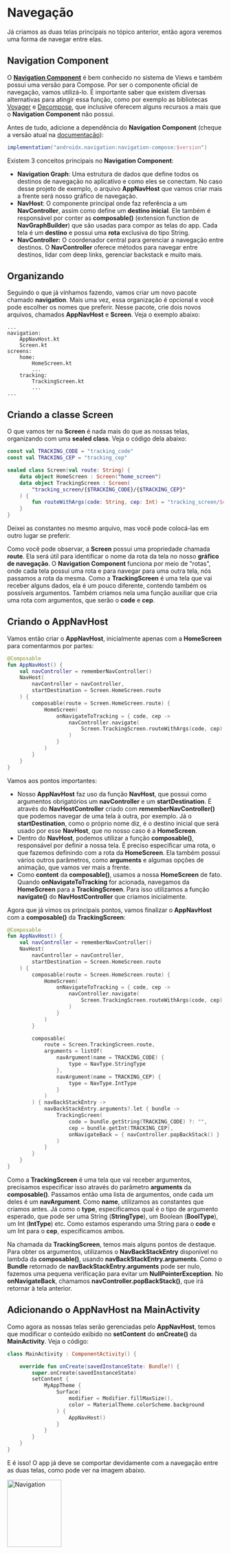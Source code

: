 # Navegação

Já criamos as duas telas principais no tópico anterior, então agora veremos uma forma de navegar entre elas.

## Navigation Component

O [**Navigation Component**](https://developer.android.com/guide/navigation) é bem conhecido no sistema de Views e também possui uma versão para Compose. Por ser o componente oficial de navegação, vamos utilizá-lo. É importante saber que existem diversas alternativas para atingir essa função, como por exemplo as bibliotecas [Voyager](https://github.com/adrielcafe/voyager) e [Decompose](https://github.com/arkivanov/Decompose), que inclusive oferecem alguns recursos a mais que o **Navigation Component** não possui.

Antes de tudo, adicione a dependência do **Navigation Component** (cheque a versão atual na [documentação](https://developer.android.com/guide/navigation)):

```gradle
implementation("androidx.navigation:navigation-compose:$version")
```

Existem 3 conceitos principais no **Navigation Component**:

- **Navigation Graph**: Uma estrutura de dados que define todos os destinos de navegação no aplicativo e como eles se conectam. No caso desse projeto de exemplo, o arquivo **AppNavHost** que vamos criar mais a frente será nosso gráfico de navegação.
- **NavHost**: O componente principal onde faz referência a um **NavController**, assim como define um **destino inicial**. Ele também é responsável por conter as **composable()** (extension function de **NavGraphBuilder**) que são usadas para compor as telas do app. Cada tela é um **destino** e possui uma **rota** exclusiva do tipo String.
- **NavController:** O coordenador central para gerenciar a navegação entre destinos. O **NavController** oferece métodos para navegar entre destinos, lidar com deep links, gerenciar backstack e muito mais.

## Organizando

Seguindo o que já vínhamos fazendo, vamos criar um novo pacote chamado **navigation**. Mais uma vez, essa organização é opcional e você pode escolher os nomes que preferir. Nesse pacote, crie dois novos arquivos, chamados **AppNavHost** e **Screen**. Veja o exemplo abaixo:

```
...
navigation:
    AppNavHost.kt
    Screen.kt
screens:
    home:
        HomeScreen.kt
        ...
    tracking:
        TrackingScreen.kt
        ...
...
```

## Criando a classe Screen

O que vamos ter na **Screen** é nada mais do que as nossas telas, organizando com uma **sealed class**. Veja o código dela abaixo:

```kotlin
const val TRACKING_CODE = "tracking_code"
const val TRACKING_CEP = "tracking_cep"

sealed class Screen(val route: String) {
    data object HomeScreen : Screen("home_screen")
    data object TrackingScreen : Screen(
        "tracking_screen/{$TRACKING_CODE}/{$TRACKING_CEP}"
    ) {
        fun routeWithArgs(code: String, cep: Int) = "tracking_screen/$code/$cep"
    }
}
```

Deixei as constantes no mesmo arquivo, mas você pode colocá-las em outro lugar se preferir.

Como você pode observar, a **Screen** possui uma propriedade chamada **route**. Ela será útil para identificar o nome da rota da tela no nosso **gráfico de navegação**. O **Navigation Component** funciona por meio de "rotas", onde cada tela possui uma rota e para navegar para uma outra tela, nós passamos a rota da mesma. Como a **TrackingScreen** é uma tela que vai receber alguns dados, ela é um pouco diferente, contendo também os possíveis argumentos. Também criamos nela  uma função auxiliar que cria uma rota com argumentos, que serão o **code** e **cep**.

## Criando o AppNavHost

Vamos então criar o **AppNavHost**, inicialmente apenas com a **HomeScreen** para comentarmos por partes:

```kotlin
@Composable
fun AppNavHost() {
    val navController = rememberNavController()
    NavHost(
        navController = navController,
        startDestination = Screen.HomeScreen.route
    ) {
        composable(route = Screen.HomeScreen.route) {
            HomeScreen(
                onNavigateToTracking = { code, cep ->
                    navController.navigate(
                        Screen.TrackingScreen.routeWithArgs(code, cep)
                    )
                }
            )
        }
    }
}
```

Vamos aos pontos importantes:

- Nosso **AppNavHost** faz uso da função **NavHost**, que possui como argumentos obrigatórios um **navController** e um **startDestination**. É através do **NavHostController** criado com **rememberNavController()** que podemos navegar de uma tela à outra, por exemplo. Já o **startDestination**, como o próprio nome diz, é o destino inicial que será usado por esse **NavHost**, que no nosso caso é a **HomeScreen**.
- Dentro do **NavHost**, podemos utilizar a função **composable()**, responsável por definir a nossa tela. É preciso especificar uma rota, o que fazemos definindo com a rota da **HomeScreen**. Ela também possui vários outros parâmetros, como **arguments** e algumas opções de animação, que vamos ver mais a frente.
- Como **content** da **composable()**, usamos a nossa **HomeScreen** de fato. Quando **onNavigateToTracking** for acionada, navegamos da **HomeScreen** para a **TrackingScreen**. Para isso utilizamos a função **navigate()** do **NavHostController** que criamos inicialmente.

Agora que já vimos os principais pontos, vamos finalizar o **AppNavHost** com a **composable()** da **TrackingScreen**:

```kotlin
@Composable
fun AppNavHost() {
    val navController = rememberNavController()
    NavHost(
        navController = navController,
        startDestination = Screen.HomeScreen.route
    ) {
        composable(route = Screen.HomeScreen.route) {
            HomeScreen(
                onNavigateToTracking = { code, cep ->
                    navController.navigate(
                        Screen.TrackingScreen.routeWithArgs(code, cep)
                    )
                }
            )
        }

        composable(
            route = Screen.TrackingScreen.route,
            arguments = listOf(
                navArgument(name = TRACKING_CODE) {
                    type = NavType.StringType
                },
                navArgument(name = TRACKING_CEP) {
                    type = NavType.IntType
                }
            )
        ) { navBackStackEntry ->
            navBackStackEntry.arguments?.let { bundle ->
                TrackingScreen(
                    code = bundle.getString(TRACKING_CODE) ?: "",
                    cep = bundle.getInt(TRACKING_CEP),
                    onNavigateBack = { navController.popBackStack() }
                )
            }
        }
    }
}
```

Como a **TrackingScreen** é uma tela que vai receber argumentos, precisamos especificar isso através do parâmetro **arguments** da **composable()**. Passamos então uma lista de argumentos, onde cada um deles é um **navArgument**. Como **name**, utilizamos as constantes que criamos antes. Já como o **type**, especificamos qual é o tipo de argumento esperado, que pode ser uma String (**StringType**), um Boolean (**BoolType**), um Int (**IntType**) etc. Como estamos esperando uma String para o **code** e um Int para o **cep**, especificamos ambos.

Na chamada da **TrackingScreen**, temos mais alguns pontos de destaque. Para obter os argumentos, utilizamos o **NavBackStackEntry** disponível no lambda da **composable()**, usando **navBackStackEntry.arguments**. Como o **Bundle** retornado de **navBackStackEntry.arguments** pode ser nulo, fazemos uma pequena verificação para evitar um **NullPointerException**. No **onNavigateBack**, chamamos **navController.popBackStack()**, que irá retornar à tela anterior.

## Adicionando o AppNavHost na MainActivity

Como agora as nossas telas serão gerenciadas pelo **AppNavHost**, temos que modificar o conteúdo exibido no **setContent** do **onCreate()** da **MainActivity**. Veja o código:

```kotlin
class MainActivity : ComponentActivity() {

    override fun onCreate(savedInstanceState: Bundle?) {
        super.onCreate(savedInstanceState)
        setContent {
            MyAppTheme {
                Surface(
                    modifier = Modifier.fillMaxSize(),
                    color = MaterialTheme.colorScheme.background
                ) {
                    AppNavHost()
                }
            }
        }
    }
}
```

E é isso! O app já deve se comportar devidamente com a navegação entre as duas telas, como pode ver na imagem abaixo.

<img src="../navigation/img-01.gif" alt="Navigation" width="50%" height="20%"/>

## Usando SavedStateHandle

Atualmente estamos obtendo os argumentos passados da **HomeScreen** diretamente com o **NavBackStackEntry** no **AppNavHost**, mais especificamente na **composable()** da rota da **TrackingScreen**. No entanto, existe também uma outra maneira de obter esses argumentos através do módulo [**SavedStateHandle**](https://developer.android.com/topic/libraries/architecture/viewmodel/viewmodel-savedstate). Vamos fazer isso e ver como as coisas mudam um pouco.

#### Modificando o TrackingViewModel

Precisamos primeiro alterar o **TrackingViewModel** que já fizemos antes. Veja como ele ficará agora:

```kotlin
class TrackingViewModel(
    private val savedStateHandle: SavedStateHandle
) : ViewModel() {
    private val _uiState = MutableStateFlow(
        TrackingUiState(
            code = savedStateHandle.get<String>(TRACKING_CODE) ?: "",
            cep = savedStateHandle.get<Int>(TRACKING_CEP) ?: 0,
        )
    )
    val uiState: StateFlow<TrackingUiState> = _uiState.asStateFlow()
}
```

Foi adicionado a propriedade do **SavedStateHandle** e a função **getTrackingInfo()** foi removida. Como vimos na versão anterior, **getTrackingInfo()** só servia para inicializar o **code** e **cep**. Nessa nova versão, a **TrackingUiState** é inicializada diretamente com os valores do **SavedStateHandle** através da função **get()**, que espera uma **key** para buscar o argumento. Como ela pode retornar null se não houver nada encontrado com a **key** passada, adicionamos com um valor padrão.

O **SavedStateHandle** pode ser usado de outras formas, inclusive com **Flows**, porém não vamos ver essa abordagem aqui, pois não é o caso.

#### Modificando a TrackingScreen

Como agora vamos obter os argumentos diretamente do **ViewModel**, não precisamos mais que a **TrackingScreen** tenha os parâmetros **code** e **cep**. Além disso, a abordagem para instanciar o **TrackingViewModel** vai mudar, pois agora ele espera um argumento **SavedStateHandle**. Veja como ela fica agora:

```kotlin
@Composable
fun TrackingScreen(onNavigateBack: () -> Unit) {
    val trackingViewModel = viewModel { 
        val savedStateHandle = createSavedStateHandle()
        TrackingViewModel(savedStateHandle)
    }
    val uiState by trackingViewModel.uiState.collectAsStateWithLifecycle()
    TrackingScreenContent(
        uiState = uiState,
        onNavigateBack = onNavigateBack
    )
}
```

Note que para utilizar a função **viewModel** que possui um lambda para criar o **SavedStateHandle** através da função **createSavedStateHandle()**, você precisa da seguinte dependência (cheque a versão atual na [documentação](https://developer.android.com/jetpack/androidx/releases/lifecycle)):

```gradle
implementation("androidx.lifecycle:lifecycle-viewmodel-compose:$version")
```

Como o **Navigation Component** já inclui essa dependência por padrão, você não precisa adicioná-la explicitamente se não desejar.

#### Modificando o AppNavHost

Agora também precisamo fazer leves alterações no **AppNavHost**, removendo os argumentos da **TrackingScreen** que não existem mais:

```kotlin
@Composable
fun AppNavHost() {
    val navController = rememberNavController()
    NavHost(
        navController = navController,
        startDestination = Screen.HomeScreen.route
    ) {
        ...

        composable(
            route = Screen.TrackingScreen.route,
            arguments = listOf(
                navArgument(name = TRACKING_CODE) {
                    type = NavType.StringType
                },
                navArgument(name = TRACKING_CEP) {
                    type = NavType.IntType
                }
            )
        ) {
            TrackingScreen(onNavigateBack = { navController.popBackStack() })
        }
    }
}
```

## Adicionando animação ao navegar entre as telas

Se você olhar bem a imagem demonstrando a navegação do app, verá que não há nenhuma grande animação. A função **composable()** possui alguns parâmetros para modificar as animações de transição, que são: **enterTransition**, **exitTransition**, **popEnterTransition** e **popExitTransition**, onde podemos utilizar animações do tipo **EnterTransition** e **ExitTransition**.

Vamos ver um exemplo básico de quando essas animações são usadas. Digamos que a **HomeScreen** navegue para a **TrackingScreen**:

- **TrackingScreen** executa **enterTransition**.
- **HomeScreen** executa **exitTransition**.

Nós voltamos à tela anterior (**HomeScreen**), seja tocando no botão voltar ou no ícone de arrow back:

- **TrackingScreen** executa **popExitTransition**.
- **HomeScreen** executa **popEnterTransition**.

Agora que já sabemos como funciona, vamos aplicar uma pequena animação de slide ao abrir e fechar a **TrackingScreen**. Veja como a **composable()** da **TrackingScreen** fica agora:

```kotlin
private const val ANIMATION_DURATION = 700

@Composable
fun AppNavHost() {
    val navController = rememberNavController()
    NavHost(
        ...
    ) {
        ...
        composable(
            route = Screen.TrackingScreen.route,
            arguments = listOf(
                navArgument(name = TRACKING_CODE) {
                    type = NavType.StringType
                },
                navArgument(name = TRACKING_CEP) {
                    type = NavType.IntType
                }
            ),
            enterTransition = {
                slideIntoContainer(
                    towards = AnimatedContentTransitionScope.SlideDirection.Right,
                    animationSpec = tween(durationMillis = ANIMATION_DURATION)
                )
            },
            popExitTransition = {
                slideOutOfContainer(
                    towards = AnimatedContentTransitionScope.SlideDirection.Left,
                    animationSpec = tween(durationMillis = ANIMATION_DURATION)
                )
            }
        ) {
            TrackingScreen(onNavigateBack = { navController.popBackStack() })
        }
    }
}
```

Usamos as funções **slideIntoContainer()** e **slideOutOfContainer()** fornecidas pelo Compose para criar uma animação de slide com uma direção. Veja o resultado:

<img src="../navigation/img-02.gif" alt="Navigation com animação" width="50%" height="20%"/>

Modificando para **SlideDirection.Up** na **slideIntoContainer()** e **SlideDirection.Down** na **slideOutOfContainer()**:

<img src="../navigation/img-03.gif" alt="Navigation com animação" width="50%" height="20%"/>

E claro, também é possível utilizar animações personalizadas, bem como outros tipos de animação, mas para não se estender muito, vamos ficando por aqui nesse tópico.

## Resolvendo um problema comum de navegação

Existe um problema bem antigo e conhecido no **Navigation Component** da navegação abrindo múltiplas telas ou telas em branco ao voltar com **navController.popBackStack()**. No nosso código atual, se o usuário tocar o botão de "rastrear" na **HomeScreen** múltiplas vezes em um curto período de tempo, a **TrackingScreen** será aberta múltiplas vezes. Um outro problema similar acontece quando o ícone de arrow back é tocado múltiplas vezes na **TrackingScreen** e uma tela em branco é exibida. Isso também pode acontecer com dispositivos mais lentos, onde às vezes dão duplo clique acidental.

Você pode checar essa [issue](https://github.com/google/accompanist/issues/1320) e [essa](https://github.com/google/accompanist/issues/1408) para referência. Como antigamente só era possível navegar com animação através da **Navigation-Animation** da [**Acompannist**](https://github.com/google/accompanist), essas issues se encontram no repositório dela.

Veja a imagem abaixo para ter ideia do problema:

<img src="../navigation/img-04.gif" alt="Navigation com problemas" width="50%" height="20%"/>

Existem algumas formas de resolver isso. Uma delas seria desabilitar múltiplos cliques no componente em um curto período de tempo, mas isso pode ser complicado e não atinge diretamente o problema, já que se trata de um problema de navegação. Uma opção mais recomendada para esse caso é criar uma função auxiliar que se o status atual do **Lifecycle** é **Lifecycle.State.RESUMED**, pois se o **Lifecycle** não for "resumed", significa que este **NavBackStackEntry** já processou um evento de navegação. Veja o código abaixo:

```kotlin
private fun NavBackStackEntry.lifecycleIsResumed() =
        this.lifecycle.currentState == Lifecycle.State.RESUMED
```

Agora basta fazer uma verificação com essa função antes de navegar:

```kotlin
@Composable
fun AppNavHost() {
    ...
    NavHost(
       ...
    ) {
        composable(
            route = Screen.HomeScreen.route,
            ...
        ) { navBackStackEntry ->
            HomeScreen(
                onNavigateToTracking = { code, cep ->
                    if (navBackStackEntry.lifecycleIsResumed()) {
                        navController.navigate(
                            Screen.TrackingScreen.routeWithArgs(code, cep)
                        )
                    }
                },
            )
        }

        composable(
            route = Screen.TrackingScreen.route,
            ...
        ) { navBackStackEntry ->
            TrackingScreen(
                onNavigateBack = {
                    if (navBackStackEntry.lifecycleIsResumed()) {
                        navController.popBackStack()
                    }
                }
            )
        }
    }
}
```

<img src="../navigation/img-05.gif" alt="Navigation sem problemas" width="50%" height="20%"/>


#### Problema de argumento com URL

Outro problema comum que pode ocorrer é um **java.lang.IllegalArgumentException** ao tentar passar URLs como argumento. Digamos que tentássemos passar uma URL **https://site.com** como **code** e **123456** como **cep** no código do projeto atual, teríamos a seguinte mensagem de erro crashando o app: ```java.lang.IllegalArgumentException: Navigation destination that matches request NavDeepLinkRequest{ uri=android-app://androidx.navigation/tracking_screen/https://site.com/123456 } cannot be found in the navigation graph ComposeNavGraph```.

O erro é bem claro: a rota não foi encontrada no gráfico de navegação. Isso não é um problema particular de URLs, mas da **barra (/)**. Como as rotas no **Navigation Component** funcionam num padrão de URLs, a barra acaba interferindo na rota esperada. Pensando num conceito de navegação web, é como se a nossa URL fosse **https://trackingscreen.com/CODE/CEP** e tentássemos navegar para **https://trackingscreen.com/CODE///CEP**, que claramente é uma URL inválida.

Para resolver isso, você pode codificar a URL antes de passá-la como argumento. Por exemplo:

```kotlin
@Composable
fun AppNavHost() {
    ...
    NavHost(
        ...
    ) {
        composable(route = Screen.HomeScreen.route ) { navBackStackEntry ->
            HomeScreen(
                onNavigateToPage = { url ->
                    if (navBackStackEntry.lifecycleIsResumed()) {
                        val encodedUrl = URLEncoder.encode(url, "utf-8")
                        navController.navigate(
                            Screen.PageScreen.routeWithArgs(encodedUrl)
                        )
                    }
                }
            )
        }
        ...
    }
}
```

Não é necessário usar ```URLDecoder.decode()``` na **composable()** da **PageScreen**, pois o argumento será decodificado automaticamente na navegação.

## Conclusão

Há vários outros pontos que não foram abordados nessa seção sobre **Navigation Component**. Você pode ver alguns deles na documentação oficial, como [**argumentos opcionais**](https://developer.android.com/jetpack/compose/navigation#optional-args) e [**deep links**](https://developer.android.com/jetpack/compose/navigation#deeplinks).

## :link: Conteúdos auxiliares:
- [Navigation with Compose (documentação)](https://developer.android.com/jetpack/compose/navigation)
- [Jetpack Compose Navigation (codelab)](https://developer.android.com/codelabs/jetpack-compose-navigation)
- [Navigation in Jetpack compose. Full guide Beginner to Advanced (artigo)](https://medium.com/@KaushalVasava/navigation-in-jetpack-compose-full-guide-beginner-to-advanced-950c1133740)
